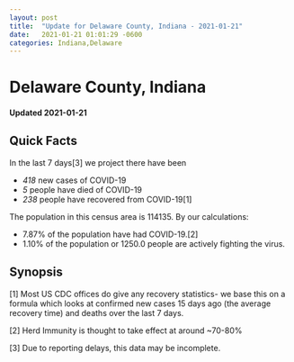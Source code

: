 ```yaml
---
layout: post
title:  "Update for Delaware County, Indiana - 2021-01-21"
date:   2021-01-21 01:01:29 -0600
categories: Indiana,Delaware
---
```


# Delaware County, Indiana
#### Updated 2021-01-21

## Quick Facts

In the last 7 days[3] we project there have been
- *418* new cases of COVID-19
- *5* people have died of COVID-19
- *238* people have recovered from COVID-19[1]

The population in this census area is 114135. By our calculations:
- 7.87% of the population have had COVID-19.[2]
- 1.10% of the population or 1250.0 people are actively fighting the virus.

## Synopsis




[1] Most US CDC offices do give any recovery statistics- we base this on a formula which looks at confirmed new cases
15 days ago (the average recovery time) and deaths over the last 7 days.

[2] Herd Immunity is thought to take effect at around ~70-80%

[3] Due to reporting delays, this data may be incomplete.
 
    